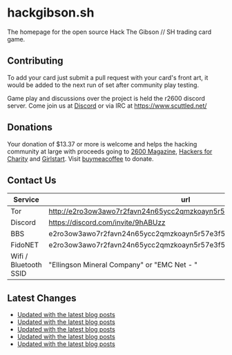 # hackgibson.sh
The homepage for the open source Hack The Gibson // SH trading card game.


## Contributing

To add your card just submit a pull request with your card's front art, it would be added to the next run of set after community play testing.

Game play and discussions over the project is held the r2600 discord server. Come join us at [Discord](https://discord.com/invite/9hABUzz) or via IRC at https://www.scuttled.net/


## Donations

Your donation of $13.37 or more is welcome and helps the hacking community at large with proceeds going to [2600 Magazine](https://2600.com/), [Hackers for Charity](https://hackersforcharity.org) and [Girlstart](https://girlstart.org).  Visit [buymeacoffee](https://www.buymeacoffee.com/hackgibson.sh) to donate.


## Contact Us

Service | url
-|-
Tor | http://e2ro3ow3awo7r2favn24n65ycc2qmzkoayn5r57e3f56nvjwdcgg32ad.onion
Discord | https://discord.com/invite/9hABUzz
BBS | e2ro3ow3awo7r2favn24n65ycc2qmzkoayn5r57e3f56nvjwdcgg32ad.onion:23
FidoNET | e2ro3ow3awo7r2favn24n65ycc2qmzkoayn5r57e3f56nvjwdcgg32ad.onion:24554
Wifi / Bluetooth SSID | "Ellingson Mineral Company" or "EMC Net - <fidonet address>"

## Latest Changes
<!-- BLOG-POST-LIST:START -->
- [Updated with the latest blog posts](https://github.com/DFW2600/hackgibson.sh/commit/ecf2a21cb3119cff2b30051cfb7079c39b1fd4c5)
- [Updated with the latest blog posts](https://github.com/DFW2600/hackgibson.sh/commit/6c8a98ae7c37a100389b2330af23af97ef73f142)
- [Updated with the latest blog posts](https://github.com/DFW2600/hackgibson.sh/commit/795f8081a68b2283a3ec0ce36d94088fdb5011fa)
- [Updated with the latest blog posts](https://github.com/DFW2600/hackgibson.sh/commit/51bd7b943cddb50a0a5c4a8ffd37b6acea7cfc6b)
- [Updated with the latest blog posts](https://github.com/DFW2600/hackgibson.sh/commit/5d88863e0e5ed269c40b4d6508749a43d44aed86)
<!-- BLOG-POST-LIST:END -->
